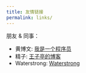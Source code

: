 ```yaml
---
title: 友情链接
permalink: links/
---
```


朋友 & 同事：

* 黄博文: [我是一个程序员](http://www.huangbowen.net)
* 精子: [王子亭的博客](https://jysperm.me/)
* Waterstrong: [Waterstrong](http://blog.waterstrong.me/)
